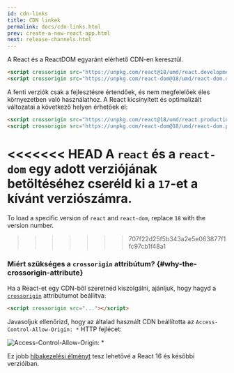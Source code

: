 ```yaml
---
id: cdn-links
title: CDN linkek
permalink: docs/cdn-links.html
prev: create-a-new-react-app.html
next: release-channels.html
---
```


A React és a ReactDOM egyaránt elérhető CDN-en keresztül.

```html
<script crossorigin src="https://unpkg.com/react@18/umd/react.development.js"></script>
<script crossorigin src="https://unpkg.com/react-dom@18/umd/react-dom.development.js"></script>
```

A fenti verziók csak a fejlesztésre értendőek, és nem megfelelőek éles környezetben való használathoz. A React kicsinyített és optimalizált változatai a következő helyen érhetőek el:

```html
<script crossorigin src="https://unpkg.com/react@18/umd/react.production.min.js"></script>
<script crossorigin src="https://unpkg.com/react-dom@18/umd/react-dom.production.min.js"></script>
```

<<<<<<< HEAD
A `react` és a `react-dom` egy adott verziójának betöltéséhez cseréld ki a `17`-et a kívánt verziószámra.
=======
To load a specific version of `react` and `react-dom`, replace `18` with the version number.
>>>>>>> 707f22d25f5b343a2e5e063877f1fc97cb1f48a1

### Miért szükséges a `crossorigin` attribútum? {#why-the-crossorigin-attribute}

Ha a React-et egy CDN-ből szeretnéd kiszolgálni, ajánljuk, hogy hagyd a [`crossorigin`](https://developer.mozilla.org/en-US/docs/Web/HTML/CORS_settings_attributes) attribútumot beállítva:

```html
<script crossorigin src="..."></script>
```

Javasoljuk ellenőrizd, hogy az általad használt CDN beállította az `Access-Control-Allow-Origin: *` HTTP fejlécet:

![Access-Control-Allow-Origin: *](../images/docs/cdn-cors-header.png)

Ez jobb [hibakezelési élményt](/blog/2017/07/26/error-handling-in-react-16.html) tesz lehetővé a React 16 és későbbi verzióiban.
